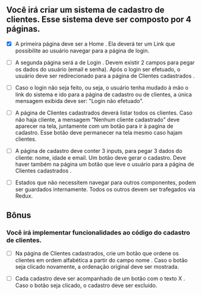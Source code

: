 ## Você irá criar um sistema de cadastro de clientes. Esse sistema deve ser composto por 4 páginas.

- [x] A primeira página deve ser a Home . Ela deverá ter um Link que possibilite ao usuário navegar para a página de login.

- [ ] A segunda página será a de Login . Devem existir 2 campos para pegar os dados do usuário (email e senha). Após o login ser efetuado, o usuário deve ser redirecionado para a página de Clientes cadastrados .

- [ ] Caso o login não seja feito, ou seja, o usuário tenha mudado à mão o link do sistema e ido para a página de cadastro ou de clientes, a única mensagem exibida deve ser: "Login não efetuado".

- [ ] A página de Clientes cadastrados deverá listar todos os clientes. Caso não haja cliente, a mensagem "Nenhum cliente cadastrado" deve aparecer na tela, juntamente com um botão para ir à pagina de cadastro. Esse botão deve permanecer na tela mesmo caso hajam clientes.

- [ ] A página de cadastro deve conter 3 inputs, para pegar 3 dados do cliente: nome, idade e email. Um botão deve gerar o cadastro. Deve haver também na página um botão que leve o usuário para a página de Clientes cadastrados .

- [ ] Estados que não necessitem navegar para outros componentes, podem ser guardados internamente. Todos os outros devem ser trafegados via Redux.

## Bônus

### Você irá implementar funcionalidades ao código do cadastro de clientes.

- [ ] Na página de Clientes cadastrados, crie um botão que ordene os clientes em ordem alfabética a partir do campo nome . Caso o botão seja clicado novamente, a ordenação original deve ser mostrada.

- [ ] Cada cadastro deve ser acompanhado de um botão com o texto X . Caso o botão seja clicado, o cadastro deve ser excluído.
